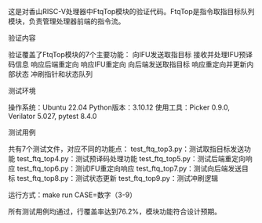 这是对香山RISC-V处理器中FtqTop模块的验证代码。FtqTop是指令取指目标队列模块，负责管理处理器前端的指令流。

验证内容

验证覆盖了FtqTop模块的7个主要功能：
向IFU发送取指目标
接收并处理IFU预译码信息
响应后端重定向
响应IFU重定向
向后端发送取指目标
响应重定向并更新内部状态
冲刷指针和状态队列


测试环境

操作系统：Ubuntu 22.04
Python版本：3.10.12
使用工具：Picker 0.9.0, Verilator 5.027, pytest 8.4.0


测试用例

共有7个测试文件，对应不同的功能点：
test_ftq_top3.py：测试取指目标发送功能
test_ftq_top4.py：测试预译码处理功能
test_ftq_top5.py：测试后端重定向响应
test_ftq_top6.py：测试IFU重定向响应
test_ftq_top7.py：测试向后端发送目标
test_ftq_top8.py：测试状态更新
test_ftq_top9.py：测试冲刷逻辑

运行方式：make run CASE=数字（3-9）


所有测试用例均通过，行覆盖率达到76.2%，模块功能符合设计预期。